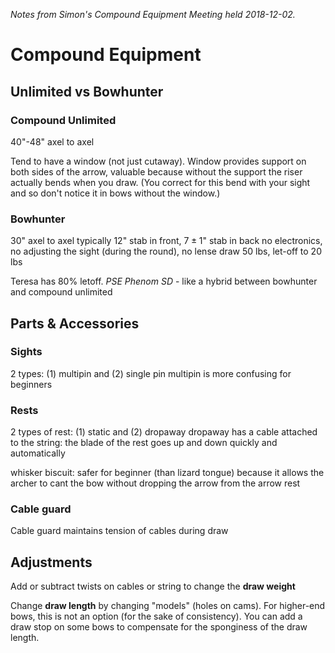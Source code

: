 *Notes from Simon's Compound Equipment Meeting held 2018-12-02.*
# Compound Equipment

## Unlimited vs Bowhunter
### Compound Unlimited
40"-48" axel to axel

Tend to have a window (not just cutaway). Window provides support on both sides of the arrow, valuable because without the support the riser actually bends when you draw. (You correct for this bend with your sight and so don't notice it in bows without the window.)

### Bowhunter
30" axel to axel
typically $12$" stab in front, $7 \pm 1$" stab in back
no electronics, no adjusting the sight (during the round), no lense
draw 50 lbs, let-off to 20 lbs

Teresa has 80% letoff. *PSE Phenom SD* - like a hybrid between bowhunter and compound unlimited

## Parts & Accessories
### Sights
2 types: (1) multipin and (2) single pin
multipin is more confusing for beginners
### Rests
2 types of rest: (1) static and (2) dropaway
dropaway has a cable attached to the string: the blade of the rest goes up and down quickly and automatically

whisker biscuit: safer for beginner (than lizard tongue) because it allows the archer to cant the bow without dropping the arrow from the arrow rest
### Cable guard
Cable guard maintains tension of cables during draw

## Adjustments
Add or subtract twists on cables or string to change the **draw weight**

Change **draw length** by changing "models" (holes on cams). For higher-end bows, this is not an option (for the sake of consistency). You can add a draw stop on some bows to compensate for the sponginess of the draw length.

<!--stackedit_data:
eyJoaXN0b3J5IjpbLTE3Njk4OTM3MTddfQ==
-->